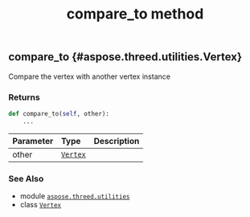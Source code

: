 ﻿---
title: compare_to method
second_title: Aspose.3D for Python via .NET API References
description: 
type: docs
weight: 20
url: /aspose.threed.utilities/vertex/compare_to/
is_root: false
---

## compare_to {#aspose.threed.utilities.Vertex}

Compare the vertex with another vertex instance


### Returns 





```python
def compare_to(self, other):
    ...
```


| Parameter | Type | Description |
| :- | :- | :- |
| other | [`Vertex`](/3d/python-net/aspose.threed.utilities/vertex) |  |



### See Also
* module [`aspose.threed.utilities`](../../)
* class [`Vertex`](/3d/python-net/aspose.threed.utilities/vertex)
